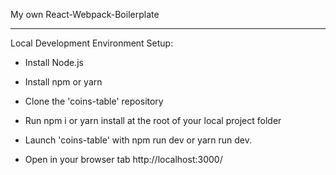 My own React-Webpack-Boilerplate

---

Local Development Environment Setup:

* Install Node.js

* Install npm or yarn

* Clone the 'coins-table' repository

* Run npm i or yarn install at the root of your local project folder

* Launch 'coins-table' with npm run dev or yarn run dev.

* Open in your browser tab http://localhost:3000/
